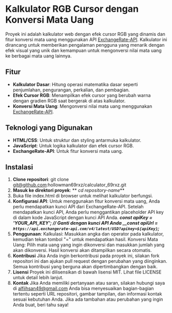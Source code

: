 # Kalkulator RGB Cursor dengan Konversi Mata Uang
Proyek ini adalah kalkulator web dengan efek cursor RGB yang dinamis dan fitur konversi mata uang menggunakan API [ExchangeRate-API](https://app.exchangerate-api.com/).
Kalkulator ini dirancang untuk memberikan pengalaman pengguna yang menarik dengan efek visual yang unik dan kemampuan untuk mengonversi nilai mata uang ke berbagai mata uang lainnya.

## Fitur

- **Kalkulator Dasar**: Hitung operasi matematika dasar seperti penjumlahan, pengurangan, perkalian, dan pembagian.
- **Efek Cursor RGB**: Menampilkan efek cursor yang berubah warna dengan gradien RGB saat bergerak di atas kalkulator.
- **Konversi Mata Uang**: Mengonversi nilai mata uang menggunakan [ExchangeRate-API](https://app.exchangerate-api.com/).

## Teknologi yang Digunakan

- **HTML/CSS**: Untuk struktur dan styling antarmuka kalkulator.
- **JavaScript**: Untuk logika kalkulator dan efek cursor RGB.
- **ExchangeRate-API**: Untuk fitur konversi mata uang.

## Instalasi

1. **Clone repositori**:
   git clone git@github.com:hollowman69rxz/calculator_69rxz.git
2. **Masuk ke direktori proyek**:
  ** _cd repository-name_**
3. Buka file index.html di browser untuk melihat kalkulator berfungsi.
4. **Konfigurasi API**:
   Untuk menggunakan fitur konversi mata uang, Anda perlu mendapatkan kunci API dari ExchangeRate-API. Setelah mendapatkan kunci API, Anda perlu menggantikan
   placeholder API key di dalam kode JavaScript dengan kunci API Anda.
   **_const apiKey = 'YOUR_API_KEY'; // Ganti dengan kunci API Anda
   __const apiUrl = `https://api.exchangerate-api.com/v4/latest/USD?apikey=${apiKey}`;_**
5. **Penggunaan**:
   Kalkulasi: Masukkan angka dan operator pada kalkulator, kemudian tekan tombol "=" untuk mendapatkan hasil.
   Konversi Mata Uang: Pilih mata uang yang ingin dikonversi dan masukkan jumlah yang akan dikonversi. Hasil konversi akan ditampilkan secara otomatis.
6. **Kontribusi**
   Jika Anda ingin berkontribusi pada proyek ini, silakan fork repositori ini dan ajukan pull request dengan perubahan yang diinginkan.
   Semua kontribusi yang berguna akan dipertimbangkan dengan baik.
8. **Lisensi**
   Proyek ini dilisensikan di bawah lisensi MIT. Lihat file LICENSE untuk detail lebih lanjut.
9. **Kontak**
   Jika Anda memiliki pertanyaan atau saran, silakan hubungi saya di alfiihsan49@gmail.com
   Anda bisa menyesuaikan bagian-bagian tertentu seperti URL repositori, gambar tampilan, dan informasi kontak sesuai kebutuhan Anda.
   Jika ada tambahan atau perubahan yang ingin Anda buat, beri tahu saya!
